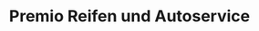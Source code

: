 ---
title: "Premio Reifen und Autoservice"
url: /essen-oldenburg/premio-reifen-und-autoservice/
shop: Autowerkstatt
---